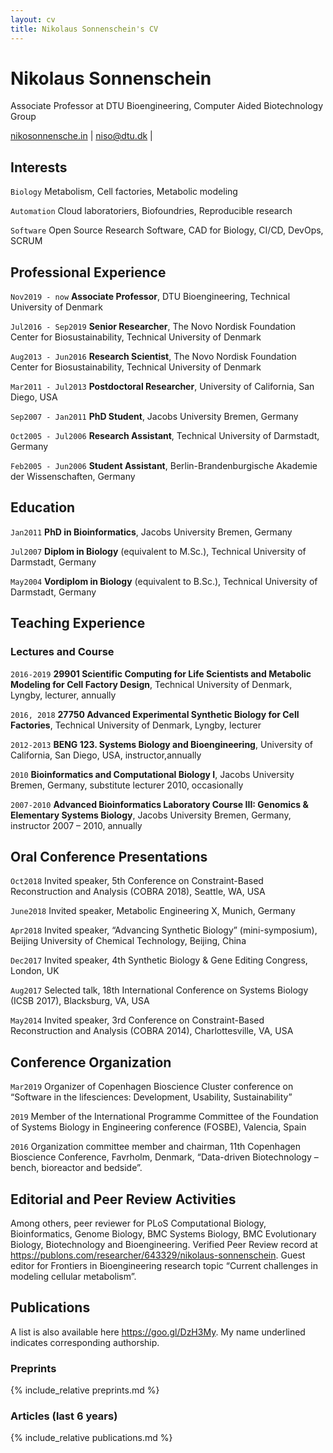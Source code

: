 ```yaml
---
layout: cv
title: Nikolaus Sonnenschein's CV
---
```

# Nikolaus Sonnenschein

Associate Professor at DTU Bioengineering, Computer Aided Biotechnology Group

<div id="webaddress">
<a href="nikosonnensche.in">nikosonnensche.in</a>
| <a href="mailto:niso@dtu.dk">niso@dtu.dk</a>
| <a href="https://github.com/phantomas1234"><i class="fa fa-github"></i></a>
<a href="https://twitter.com/phantomas1234"><i class="fa fa-twitter"></i></a>
<a href="https://dk.linkedin.com/in/nikosonnenschein"><i class="fa fa-linkedin"></i></a>
<a href="http://scholar.google.dk/citations?user=8RqKcm0AAAAJ&hl=en"><i class="fa fa-graduation-cap"></i></a>
<a href="mailto:niko.sonnenschein@gmail.com"><i class="fa fa-envelope"></i></a>
</div>

## Interests

`Biology` Metabolism, Cell factories, Metabolic modeling

`Automation` Cloud laboratoriers, Biofoundries, Reproducible research

`Software` Open Source Research Software, CAD for Biology, CI/CD, DevOps, SCRUM

## Professional Experience

`Nov2019 - now`
__Associate Professor__, DTU Bioengineering, Technical University of Denmark

`Jul2016 - Sep2019`
__Senior Researcher__, The Novo Nordisk Foundation Center for Biosustainability, Technical University of Denmark

`Aug2013 - Jun2016`
__Research Scientist__, The Novo Nordisk Foundation Center for Biosustainability, Technical University of Denmark

`Mar2011 - Jul2013`
__Postdoctoral Researcher__, University of California, San Diego, USA

`Sep2007 - Jan2011`
__PhD Student__, Jacobs University Bremen, Germany

`Oct2005 - Jul2006`
__Research Assistant__, Technical University of Darmstadt, Germany

`Feb2005 - Jun2006`
__Student Assistant__, Berlin-Brandenburgische Akademie der Wissenschaften, Germany

## Education

`Jan2011`
__PhD in Bioinformatics__, Jacobs University Bremen, Germany

`Jul2007`
__Diplom in Biology__ (equivalent to M.Sc.), Technical University of Darmstadt, Germany

`May2004`
__Vordiplom in Biology__ (equivalent to B.Sc.), Technical University of Darmstadt, Germany

## Teaching Experience

### Lectures and Course

`2016-2019`
__29901 Scientific Computing for Life Scientists and Metabolic Modeling for Cell Factory Design__, Technical University of Denmark, Lyngby, lecturer, annually

`2016, 2018`
__27750 Advanced Experimental Synthetic Biology for Cell Factories__, Technical University of Denmark, Lyngby, lecturer

`2012-2013`
__BENG 123. Systems Biology and Bioengineering__, University of California, San Diego, USA, instructor,annually

`2010`
__Bioinformatics and Computational Biology I__, Jacobs University Bremen, Germany, substitute lecturer 2010, occasionally

`2007-2010`
__Advanced Bioinformatics Laboratory Course III: Genomics & Elementary Systems Biology__, Jacobs University Bremen, Germany, instructor 2007 – 2010, annually

## Oral Conference Presentations

`Oct2018`
Invited speaker, 5th Conference on Constraint-Based Reconstruction and Analysis (COBRA 2018), Seattle, WA, USA

`June2018`
Invited speaker, Metabolic Engineering X, Munich, Germany

`Apr2018`
Invited speaker, “Advancing Synthetic Biology” (mini-symposium), Beijing University of Chemical Technology, Beijing, China

`Dec2017`
Invited speaker, 4th Synthetic Biology & Gene Editing Congress, London, UK

`Aug2017`
Selected talk, 18th International Conference on Systems Biology (ICSB 2017), Blacksburg, VA, USA

`May2014`
Invited speaker, 3rd Conference on Constraint-Based Reconstruction and Analysis (COBRA 2014), Charlottesville, VA, USA

## Conference Organization

`Mar2019`
Organizer of Copenhagen Bioscience Cluster conference on “Software in the lifesciences: Development, Usability, Sustainability”

`2019`
Member of the International Programme Committee of the Foundation of Systems Biology in Engineering conference (FOSBE), Valencia, Spain

`2016`
Organization committee member and chairman, 11th Copenhagen Bioscience Conference, Favrholm, Denmark, “Data-driven Biotechnology – bench, bioreactor and bedside”. 

## Editorial and Peer Review Activities
Among others, peer reviewer for PLoS Computational Biology, Bioinformatics, Genome Biology, BMC Systems Biology, BMC Evolutionary Biology, Biotechnology and Bioengineering.
Verified Peer Review record at <https://publons.com/researcher/643329/nikolaus-sonnenschein>.
Guest editor for Frontiers in Bioengineering research topic “Current challenges in modeling cellular metabolism”.

## Publications

A list is also available here <https://goo.gl/DzH3My>. My name underlined indicates corresponding authorship.

### Preprints

{% include_relative preprints.md %}

### Articles (last 6 years)

{% include_relative publications.md %}

<!-- ### Footer

Last updated: October 2019 -->


